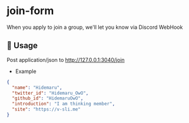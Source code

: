 # join-form

When you apply to join a group, we'll let you know via Discord WebHook

## 🚀 Usage

Post application/json to http://127.0.0.1:3040/join

- Example

```json
{
  "name": "Hidemaru",
  "twitter_id": "Hidemaru_OwO",
  "github_id": "HidemaruOwO",
  "introduction": "I am thinking member",
  "site": "https://v-sli.me"
}
```
